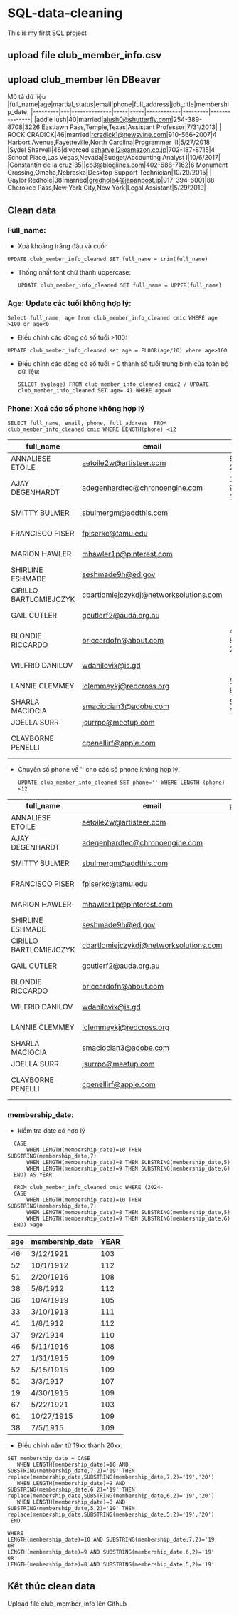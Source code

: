 # SQL-data-cleaning
This is my first SQL project 
## upload file club_member_info.csv
## upload club_member lên DBeaver

Mô tả dữ liệu
|full_name|age|martial_status|email|phone|full_address|job_title|membership_date|
|---------|---|--------------|-----|-----|------------|---------|---------------|
|addie lush|40|married|alush0@shutterfly.com|254-389-8708|3226 Eastlawn Pass,Temple,Texas|Assistant Professor|7/31/2013|
|      ROCK CRADICK|46|married|rcradick1@newsvine.com|910-566-2007|4 Harbort Avenue,Fayetteville,North Carolina|Programmer III|5/27/2018|
|Sydel Sharvell|46|divorced|ssharvell2@amazon.co.jp|702-187-8715|4 School Place,Las Vegas,Nevada|Budget/Accounting Analyst I|10/6/2017|
|Constantin de la cruz|35||co3@bloglines.com|402-688-7162|6 Monument Crossing,Omaha,Nebraska|Desktop Support Technician|10/20/2015|
|  Gaylor Redhole|38|married|gredhole4@japanpost.jp|917-394-6001|88 Cherokee Pass,New York City,New York|Legal Assistant|5/29/2019|


## Clean data
### Full_name:
- Xoá khoảng trắng đầu và cuối:
```
UPDATE club_member_info_cleaned SET full_name = trim(full_name)
```
- Thống nhất font chữ thành uppercase:
  ```
  UPDATE club_member_info_cleaned SET full_name = UPPER(full_name)
  ```
### Age: Update các tuổi không hợp lý:
```
Select full_name, age from club_member_info_cleaned cmic WHERE age >100 or age<0
```
- Điều chỉnh các dòng có số tuổi >100:

```
UPDATE club_member_info_cleaned set age = FLOOR(age/10) where age>100
```
- Điều chỉnh các dòng có số tuổi = 0 thành số tuổi trung bình của toàn bộ dữ liệu:
  
  ```
  SELECT avg(age) FROM club_member_info_cleaned cmic2 / UPDATE club_member_info_cleaned SET age= 41 WHERE age=0
  ```

### Phone: Xoá các số phone không hợp lý

```
SELECT full_name, email, phone, full_address  FROM club_member_info_cleaned cmic WHERE LENGTH(phone) <12
```
  
|full_name|email|phone|full_address|
|---------|-----|-----|------------|
|ANNALIESE ETOILE|aetoile2w@artisteer.com|814-2985|43 Nova Circle,Garden Grove,California|
|AJAY DEGENHARDT|adegenhardtec@chronoengine.com|14-900-1376|45479 Mayer Street,Newport Beach,California|
|SMITTY BULMER|sbulmergm@addthis.com||23370 Forest Dale Street,Pittsburgh,Pennsylvania|
|FRANCISCO PISER|fpiserkc@tamu.edu||0 Northport Center,Alexandria,Virginia|
|MARION HAWLER|mhawler1p@pinterest.com||60701 Crest Line Drive,Fresno,California|
|SHIRLINE ESHMADE|seshmade9h@ed.gov||331 Bellgrove Hill,Richmond,Virginia|
|CIRILLO BARTLOMIEJCZYK|cbartlomiejczykdj@networksolutions.com||4426 Rigney Alley,Henderson,Nevada|
|GAIL CUTLER|gcutlerf2@auda.org.au||242 Homewood Junction,Pittsburgh,Pennsylvania|
|BLONDIE RICCARDO|briccardofn@about.com|43-892-2116|19 Mayer Drive,Chattanooga,Tennessee|
|WILFRID DANILOV|wdanilovix@is.gd||5208 Tennyson Road,Dallas,Texas|
|LANNIE CLEMMEY|lclemmeykj@redcross.org|575-8072|572 Golf Junction,Mountain View,California|
|SHARLA MACIOCIA|smaciocian3@adobe.com|559-115310|141 Badeau Plaza,Fresno,California|
|JOELLA SURR|jsurrpo@meetup.com||775 Boyd Avenue,Houston,Texas|
|CLAYBORNE PENELLI|cpenellirf@apple.com||01412 Dunning Place,Washington,District of Columbia|

- Chuyển số phone về '' cho các số phone không hợp lý:
  ```
  UPDATE club_member_info_cleaned SET phone='' WHERE LENGTH (phone)<12
  ```
  
|full_name|email|phone|full_address|
|---------|-----|-----|------------|
|ANNALIESE ETOILE|aetoile2w@artisteer.com||43 Nova Circle,Garden Grove,California|
|AJAY DEGENHARDT|adegenhardtec@chronoengine.com||45479 Mayer Street,Newport Beach,California|
|SMITTY BULMER|sbulmergm@addthis.com||23370 Forest Dale Street,Pittsburgh,Pennsylvania|
|FRANCISCO PISER|fpiserkc@tamu.edu||0 Northport Center,Alexandria,Virginia|
|MARION HAWLER|mhawler1p@pinterest.com||60701 Crest Line Drive,Fresno,California|
|SHIRLINE ESHMADE|seshmade9h@ed.gov||331 Bellgrove Hill,Richmond,Virginia|
|CIRILLO BARTLOMIEJCZYK|cbartlomiejczykdj@networksolutions.com||4426 Rigney Alley,Henderson,Nevada|
|GAIL CUTLER|gcutlerf2@auda.org.au||242 Homewood Junction,Pittsburgh,Pennsylvania|
|BLONDIE RICCARDO|briccardofn@about.com||19 Mayer Drive,Chattanooga,Tennessee|
|WILFRID DANILOV|wdanilovix@is.gd||5208 Tennyson Road,Dallas,Texas|
|LANNIE CLEMMEY|lclemmeykj@redcross.org||572 Golf Junction,Mountain View,California|
|SHARLA MACIOCIA|smaciocian3@adobe.com||141 Badeau Plaza,Fresno,California|
|JOELLA SURR|jsurrpo@meetup.com||775 Boyd Avenue,Houston,Texas|
|CLAYBORNE PENELLI|cpenellirf@apple.com||01412 Dunning Place,Washington,District of Columbia|

### membership_date:
- kiểm tra date có hợp lý
```SELECT age, membership_date, (2024-
  CASE 
  	  WHEN LENGTH(membership_date)=10 THEN SUBSTRING(membership_date,7)
	  WHEN LENGTH(membership_date)=8 THEN SUBSTRING(membership_date,5)
	  WHEN LENGTH(membership_date)=9 THEN SUBSTRING(membership_date,6)
  END) AS YEAR

  FROM club_member_info_cleaned cmic WHERE (2024-
  CASE 
	  WHEN LENGTH(membership_date)=10 THEN SUBSTRING(membership_date,7)
	  WHEN LENGTH(membership_date)=8 THEN SUBSTRING(membership_date,5)
	  WHEN LENGTH(membership_date)=9 THEN SUBSTRING(membership_date,6)
  END) >age
```
|age|membership_date|YEAR|
|---|---------------|----|
|46|3/12/1921|103|
|52|10/1/1912|112|
|51|2/20/1916|108|
|38|5/8/1912|112|
|36|10/4/1919|105|
|33|3/10/1913|111|
|41|1/8/1912|112|
|37|9/2/1914|110|
|46|5/11/1916|108|
|27|1/31/1915|109|
|52|5/15/1915|109|
|51|3/3/1917|107|
|19|4/30/1915|109|
|67|5/22/1921|103|
|61|10/27/1915|109|
|38|7/5/1915|109|

- Điều chỉnh năm từ 19xx thành 20xx:

```UPDATE club_member_info_cleaned 
SET membership_date = CASE
   WHEN LENGTH(membership_date)=10 AND SUBSTRING(membership_date,7,2)='19' THEN replace(membership_date,SUBSTRING(membership_date,7,2)='19','20')
   WHEN LENGTH(membership_date)=9 AND SUBSTRING(membership_date,6,2)='19' THEN replace(membership_date,SUBSTRING(membership_date,6,2)='19','20')
   WHEN LENGTH(membership_date)=8 AND SUBSTRING(membership_date,5,2)='19' THEN replace(membership_date,SUBSTRING(membership_date,5,2)='19','20')
 END

WHERE
LENGTH(membership_date)=10 AND SUBSTRING(membership_date,7,2)='19'
OR 
LENGTH(membership_date)=9 AND SUBSTRING(membership_date,6,2)='19'
OR 
LENGTH(membership_date)=8 AND SUBSTRING(membership_date,5,2)='19'
```
## Kết thúc clean data
Upload file club_member_info lên Github
